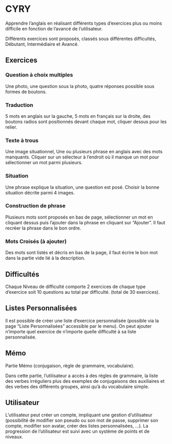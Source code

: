 # CYRY

Apprendre l’anglais en réalisant différents types d’exercices plus ou moins difficile en fonction de l’avancé de l’utilisateur.

Différents exercices sont proposés, classés sous différentes difficultés, Débutant, Intermédiaire et Avancé.

## Exercices

### Question à choix multiples

Une photo, une question sous la photo, quatre réponses possible sous formes de boutons.

### Traduction

5 mots en anglais sur la gauche, 5 mots en français sur la droite, des boutons radios sont positionnés devant chaque mot, cliquer dessus pour les relier.

### Texte à trous

Une image situationnel, Une ou plusieurs phrase en anglais avec des mots manquants. Cliquer sur un sélecteur à l’endroit où il manque un mot pour sélectionner un mot parmi plusieurs.

### Situation

Une phrase explique la situation, une question est posé. Choisir la bonne situation décrite parmi 4 images.

### Construction de phrase

Plusieurs mots sont proposés en bas de page, sélectionner un mot en cliquant dessus puis l’ajouter dans la phrase en cliquant sur “Ajouter”. Il faut recréer la phrase dans le bon ordre.

### Mots Croisés (à ajouter)

Des mots sont listés et décris en bas de la page, il faut écrire le bon mot dans la partie vide lié à la description.

## Difficultés

Chaque Niveau de difficulté comporte 2 exercices de chaque type d’exercice soit 10 questions au total par difficulté. (total de 30 exercices).

## Listes Personnalisées

Il est possible de créer une liste d’exercice personnalisée (possible via la page “Liste Personnalisées” accessible par le menu). On peut ajouter n’importe quel exercice de n’importe quelle difficulté à sa liste personnalisée.



## Mémo

Partie Mémo (conjugaison, règle de grammaire, vocabulaire).

Dans cette partie, l’utilisateur a accès à des règles de grammaire, la liste des verbes irréguliers plus des exemples de conjugaisons des auxiliaires et des verbes des différents groupes, ainsi qu’à du vocabulaire simple.

## Utilisateur

L’utilisateur peut créer un compte, impliquant une gestion d’utilisateur (possibilité de modifier son pseudo ou son mot de passe, supprimer son compte, modifier son avatar, créer des listes personnalisées, ...). La progression de l’utilisateur est suivi avec un système de points et de niveaux.
